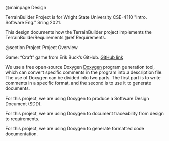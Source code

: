 @mainpage Design

TerrainBuilder Project is for Wright State University  CSE-4110 "Intro. Software Eng." Sring 2021.

This design documents how the TerrainBuilder project implements the TerrainBuilderRequirements @ref Requirements.

@section Project Project Overview

Game: “Craft” game from Erik Buck’s GitHub. [GitHub link](https://github.com/erikbuck/Craft)

We use a free open-source Doxygen [Doxygen](https://www.doxygen.nl/index.html) program generation tool, which can convert specific comments in the program into a description file. The use of Doxygen can be divided into two parts. The first part is to write comments in a specific format, and the second is to use it to generate documents.

For this project, we are using Doxygen to produce a Software Design Document (SDD).

For this project, we are using Doxygen to document traceability from design to requirements.

For this project, we are using Doxygen to generate formatted code documentation.

